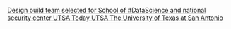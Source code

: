 [Design build team selected for School of #DataScience and national security center   UTSA Today   UTSA   The University of Texas at San Antonio](https://qi.tc/qi/115878)